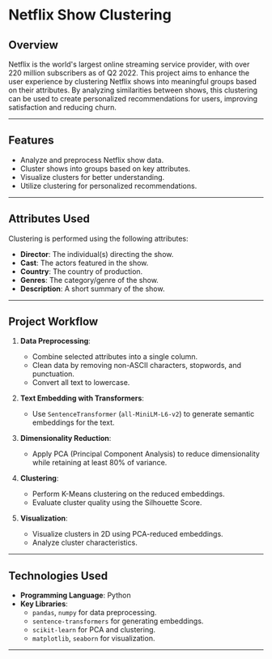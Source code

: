 # **Netflix Show Clustering**

## **Overview**
Netflix is the world's largest online streaming service provider, with over 220 million subscribers as of Q2 2022. This project aims to enhance the user experience by clustering Netflix shows into meaningful groups based on their attributes. By analyzing similarities between shows, this clustering can be used to create personalized recommendations for users, improving satisfaction and reducing churn.

---

## **Features**
- Analyze and preprocess Netflix show data.
- Cluster shows into groups based on key attributes.
- Visualize clusters for better understanding.
- Utilize clustering for personalized recommendations.

---

## **Attributes Used**
Clustering is performed using the following attributes:
- **Director**: The individual(s) directing the show.
- **Cast**: The actors featured in the show.
- **Country**: The country of production.
- **Genres**: The category/genre of the show.
- **Description**: A short summary of the show.

---

## **Project Workflow**
1. **Data Preprocessing**:
   - Combine selected attributes into a single column.
   - Clean data by removing non-ASCII characters, stopwords, and punctuation.
   - Convert all text to lowercase.

2. **Text Embedding with Transformers**:
   - Use `SentenceTransformer` (`all-MiniLM-L6-v2`) to generate semantic embeddings for the text.

3. **Dimensionality Reduction**:
   - Apply PCA (Principal Component Analysis) to reduce dimensionality while retaining at least 80% of variance.

4. **Clustering**:
   - Perform K-Means clustering on the reduced embeddings.
   - Evaluate cluster quality using the Silhouette Score.

5. **Visualization**:
   - Visualize clusters in 2D using PCA-reduced embeddings.
   - Analyze cluster characteristics.

---

## **Technologies Used**
- **Programming Language**: Python
- **Key Libraries**:
  - `pandas`, `numpy` for data preprocessing.
  - `sentence-transformers` for generating embeddings.
  - `scikit-learn` for PCA and clustering.
  - `matplotlib`, `seaborn` for visualization.

---




